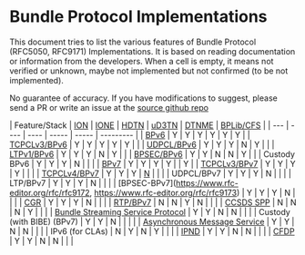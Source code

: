# Bundle Protocol Implementations

This document tries to list the various features of Bundle Protocol (RFC5050, RFC9171) Implementations. It is based on reading documentation or information from the developers. When a cell is empty, it means not verified or unknown, maybe not implemented but not confirmed (to be not implemented).

No guarantee of accuracy. If you have modifications to suggest, please send a PR or write an issue at the [source github repo](https://github.com/ipnsig-pwg/ipnsig-pwg.github.io)

| Feature/Stack | [ION](https://sourceforge.net/projects/ion-dtn/) | [IONE](https://sourceforge.net/projects/ione/) | [HDTN](https://github.com/nasa/HDTN/wiki/HDTN-Implementation-Features) | [uD3TN](https://gitlab.com/d3tn/ud3tn) | [DTNME](https://github.com/nasa/DTNME) | [BPLib/CFS](https://github.com/nasa/bplib) |
| --- | ---- | ---- | ----- | ----- | --------- |
| [BPv6](https://www.rfc-editor.org/rfc/rfc5050) | Y | Y | Y | Y | Y | Y |
|   [TCPCLv3/BPv6](https://www.rfc-editor.org/rfc/rfc7242) | Y | Y | Y | Y | Y | |
|   [UDPCL/BPv6](https://www.rfc-editor.org/rfc/rfc7122) | Y | Y | Y | N | Y |  |
|   [LTPv1/BPv6](https://www.rfc-editor.org/rfc/rfc5326) | Y | Y | Y | N | Y |  |
|   [BPSEC/BPv6](https://www.rfc-editor.org/rfc/rfc6257) | Y | Y | N | N | Y |  |
|   Custody BPv6 | Y | Y | Y | N |  |  |
| [BPv7](https://www.rfc-editor.org/rfc/rfc9171) | Y | Y | Y | Y | | Y |
|   [TCPCLv3/BPv7](https://www.rfc-editor.org/rfc/rfc7242) | Y | Y | Y | Y |  |  |
|   [TCPCLv4/BPv7](https://www.rfc-editor.org/rfc/rfc9174) | Y | Y | Y | [N](https://gitlab.com/d3tn/ud3tn/-/issues/40) |  |  |
|   UDPCL/BPv7 | Y | Y | Y | N |  |  |
|   LTP/BPv7 | Y | Y | Y | N |  |  |
|   [BPSEC-BPv7](https://www.rfc-editor.org/rfc/rfc9172, https://www.rfc-editor.org/rfc/rfc9173) | Y | Y | Y | N |  |  |
| [CGR](https://datatracker.ietf.org/doc/html/draft-burleigh-dtnrg-cgr) | Y | Y | Y | N |  |  |
| [RTP/BPv7](https://www.google.com/url?sa=t&rct=j&q=&esrc=s&source=web&cd=&ved=2ahUKEwjrn92gvJaCAxXxFFkFHXY5A1QQFnoECAwQAQ&url=https%3A%2F%2Fcwe.ccsds.org%2Fsis%2Fdocs%2FSIS-MIA%2FDraft%2520Documents%2FRTP%2520over%2520DTN%2520for%2520Video%2F766x3r0_JPM_RID_Answer_TEMP.doc&usg=AOvVaw3YVH8gKoTvgPLxiUC7PgPq&opi=89978449) | N | N | Y | N |  |  |
| [CCSDS SPP](https://public.ccsds.org/Pubs/133x0b2e1.pdf) | N | N | N | Y | |  |
| [Bundle Streaming Service Protocol](https://public.ccsds.org/Pubs/730x2g1.pdf) | Y | Y | N | N |  |  |
| Custody (with BIBE) (BPv7) | Y | Y | N |  |  |  |
| [Asynchronous Message Service](https://public.ccsds.org/Pubs/735x1b1.pdf) | Y | Y | N | N |  |  |
| IPv6 (for CLAs) | N | Y | N | Y |  |  |
| [IPND](https://datatracker.ietf.org/doc/draft-johnson-dtn-ipnd/) | Y | Y | N | N |  |  |
| [CFDP](https://public.ccsds.org/Pubs/727x0b5.pdf) | Y | Y | N | N |  |  |
